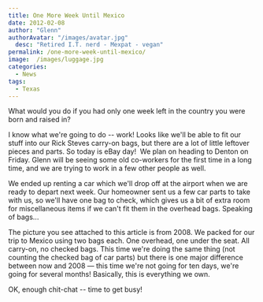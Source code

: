 ```yaml
---
title: One More Week Until Mexico
date: 2012-02-08
author: "Glenn"
authorAvatar: "/images/avatar.jpg"
  desc: "Retired I.T. nerd - Mexpat - vegan"
permalink: /one-more-week-until-mexico/
image:  /images/luggage.jpg
categories:
  - News
tags:
  - Texas
---
```

What would you do if you had only one week left in the country you were born and raised in?

I know what we're going to do -- work! Looks like we'll be able to fit our stuff into our Rick Steves carry-on bags, but there are a lot of little leftover pieces and parts. So today is eBay day!  We plan on heading to Denton on Friday. Glenn will be seeing some old co-workers for the first time in a long time, and we are trying to work in a few other people as well.

We ended up renting a car which we'll drop off at the airport when we are ready to depart next week. Our homeowner sent us a few car parts to take with us, so we'll have one bag to check, which gives us a bit of extra room for miscellaneous items if we can't fit them in the overhead bags. Speaking of bags...

The picture you see attached to this article is from 2008. We packed for our trip to Mexico using two bags each. One overhead, one under the seat. All carry-on, no checked bags. This time we're doing the same thing (not counting the checked bag of car parts) but there is one major difference between now and 2008 &#8212; this time we're not going for ten days, we're going for several months! Basically, this is everything we own.

OK, enough chit-chat -- time to get busy!